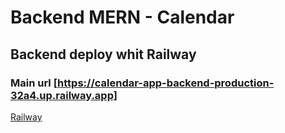 # Backend MERN - Calendar

## Backend deploy whit Railway

### Main url [https://calendar-app-backend-production-32a4.up.railway.app]
[Railway](https://railway.app/)
